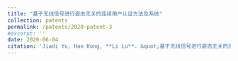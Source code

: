 ```yaml
---
title: "基于无线信号进行姿态无关的连续用户认证方法及系统"
collection: patents
permalink: /patents/2020-patent-3
#excerpt: ''
date: 2020-06-04
citation: 'Jiadi Yu, Hao Kong, **Li Lu**. &quot;基于无线信号进行姿态无关的连续用户认证方法及系统.&quot; <i>to appear</i>. 2020. P.R.China.'
---
```




